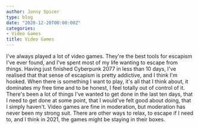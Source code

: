 ```yaml
---
author: Jonny Spicer
type: blog
date: "2020-12-20T00:00:00Z"
categories:
- Video Games
title: Video Games
---
```

I've always played a lot of video games. They're the best tools for escapism I've ever found, and I've spent most of my life wanting to escape from things. Having just finished
Cyberpunk 2077 in less than 10 days, I've realised that that sense of escapism is pretty addictive, and I think I'm hooked. When there is something I want to play, it's all that I
think about, it dominates my free time and to be honest, I feel totally out of control of it. There's been a lot of things I've wanted to get done in the last ten days, that I need
to get done at some point, that I would've felt good about doing, that I simply haven't. Video games are fine in moderation, but moderation has never been my strong suit. There are
other ways to relax, to escape if I need to, and I think in 2021, the games might be staying in their boxes.
